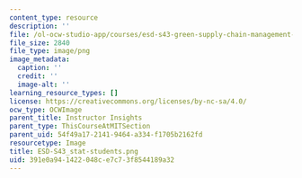 ```yaml
---
content_type: resource
description: ''
file: /ol-ocw-studio-app/courses/esd-s43-green-supply-chain-management-spring-2014/391e0a941422048ce7c73f8544189a32_ESD-S43_stat-students.png
file_size: 2840
file_type: image/png
image_metadata:
  caption: ''
  credit: ''
  image-alt: ''
learning_resource_types: []
license: https://creativecommons.org/licenses/by-nc-sa/4.0/
ocw_type: OCWImage
parent_title: Instructor Insights
parent_type: ThisCourseAtMITSection
parent_uid: 54f49a17-2141-9464-a334-f1705b2162fd
resourcetype: Image
title: ESD-S43_stat-students.png
uid: 391e0a94-1422-048c-e7c7-3f8544189a32
---
```

